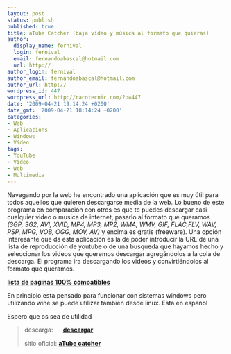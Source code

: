 ```yaml
---
layout: post
status: publish
published: true
title: aTube Catcher (baja vídeo y música al formato que quieras)
author:
  display_name: fernival
  login: fernival
  email: fernandoabascal@hotmail.com
  url: http://
author_login: fernival
author_email: fernandoabascal@hotmail.com
author_url: http://
wordpress_id: 447
wordpress_url: http://racotecnic.com/?p=447
date: '2009-04-21 19:14:24 +0200'
date_gmt: '2009-04-21 18:14:24 +0200'
categories:
- Web
- Aplicacions
- Windows
- Vídeo
tags:
- YouTube
- Vídeo
- Web
- Multimedia
---
```


Navegando por la web he encontrado una aplicación que es muy útil para todos aquellos que quieren descargarse media de la web. Lo bueno de este programa en comparación con otros es que te puedes descargar casi cualquier video o musica de internet, pasarlo al formato que queramos <em>(3GP, 3G2, AVI, XVID, MP4, MP3, MP2, WMA, WMV, GIF, FLAC,FLV, WAV, PSP, MPG, VOB, OGG, MOV, AV)</em> y encima es gratis (freeware). Una opción interesante que da esta aplicación es la de poder introducir la URL de una lista de reproducción de youtube o de una busqueda que hayamos hecho y seleccionar los videos que queremos descargar agregándolos a la cola de descarga. El programa ira descargando los videos y convirtiéndolos al formato que queramos.

<strong><a href="http://atube-catcher.dsnetwb.com/get-video-software-windows-home/content/banco-datos-List-supported-sites-public-general.html">lista de paginas 100% compatibles</a></strong>

En principio esta pensado para funcionar con sistemas windows pero utilizando wine se puede utilizar también desde linux. Esta en español

Espero que os sea de utilidad
<blockquote>
descarga:     <strong> <a href="http://atube-catcher.softonic.com/descargar">descargar</a></strong>

sitio oficial: <strong> <a href="http://atube-catcher.dsnetwb.com/get-video-software-windows-home/content/banco-datos-Welcome-Home-Page.html?seguro=1&amp;credITO=forEX-tern&amp;auto=1">aTube  catcher</a></strong></blockquote>
